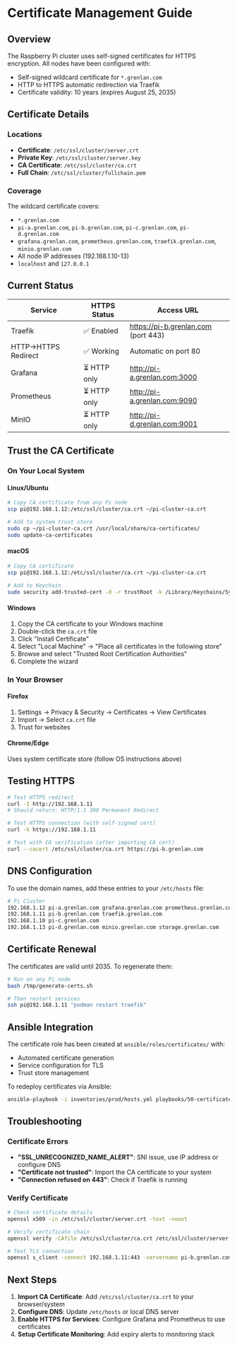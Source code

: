 # Certificate Management Guide

## Overview
The Raspberry Pi cluster uses self-signed certificates for HTTPS encryption. All nodes have been configured with:
- Self-signed wildcard certificate for `*.grenlan.com`
- HTTP to HTTPS automatic redirection via Traefik
- Certificate validity: 10 years (expires August 25, 2035)

## Certificate Details

### Locations
- **Certificate**: `/etc/ssl/cluster/server.crt`
- **Private Key**: `/etc/ssl/cluster/server.key`
- **CA Certificate**: `/etc/ssl/cluster/ca.crt`
- **Full Chain**: `/etc/ssl/cluster/fullchain.pem`

### Coverage
The wildcard certificate covers:
- `*.grenlan.com`
- `pi-a.grenlan.com`, `pi-b.grenlan.com`, `pi-c.grenlan.com`, `pi-d.grenlan.com`
- `grafana.grenlan.com`, `prometheus.grenlan.com`, `traefik.grenlan.com`, `minio.grenlan.com`
- All node IP addresses (192.168.1.10-13)
- `localhost` and `127.0.0.1`

## Current Status

| Service | HTTPS Status | Access URL |
|---------|--------------|------------|
| Traefik | ✅ Enabled | https://pi-b.grenlan.com (port 443) |
| HTTP→HTTPS Redirect | ✅ Working | Automatic on port 80 |
| Grafana | ⏳ HTTP only | http://pi-a.grenlan.com:3000 |
| Prometheus | ⏳ HTTP only | http://pi-a.grenlan.com:9090 |
| MinIO | ⏳ HTTP only | http://pi-d.grenlan.com:9001 |

## Trust the CA Certificate

### On Your Local System

#### Linux/Ubuntu
```bash
# Copy CA certificate from any Pi node
scp pi@192.168.1.12:/etc/ssl/cluster/ca.crt ~/pi-cluster-ca.crt

# Add to system trust store
sudo cp ~/pi-cluster-ca.crt /usr/local/share/ca-certificates/
sudo update-ca-certificates
```

#### macOS
```bash
# Copy CA certificate
scp pi@192.168.1.12:/etc/ssl/cluster/ca.crt ~/pi-cluster-ca.crt

# Add to Keychain
sudo security add-trusted-cert -d -r trustRoot -k /Library/Keychains/System.keychain ~/pi-cluster-ca.crt
```

#### Windows
1. Copy the CA certificate to your Windows machine
2. Double-click the `ca.crt` file
3. Click "Install Certificate"
4. Select "Local Machine" → "Place all certificates in the following store"
5. Browse and select "Trusted Root Certification Authorities"
6. Complete the wizard

### In Your Browser

#### Firefox
1. Settings → Privacy & Security → Certificates → View Certificates
2. Import → Select `ca.crt` file
3. Trust for websites

#### Chrome/Edge
Uses system certificate store (follow OS instructions above)

## Testing HTTPS

```bash
# Test HTTPS redirect
curl -I http://192.168.1.11
# Should return: HTTP/1.1 308 Permanent Redirect

# Test HTTPS connection (with self-signed cert)
curl -k https://192.168.1.11

# Test with CA verification (after importing CA cert)
curl --cacert /etc/ssl/cluster/ca.crt https://pi-b.grenlan.com
```

## DNS Configuration

To use the domain names, add these entries to your `/etc/hosts` file:

```bash
# Pi Cluster
192.168.1.12 pi-a.grenlan.com grafana.grenlan.com prometheus.grenlan.com
192.168.1.11 pi-b.grenlan.com traefik.grenlan.com
192.168.1.10 pi-c.grenlan.com
192.168.1.13 pi-d.grenlan.com minio.grenlan.com storage.grenlan.com
```

## Certificate Renewal

The certificates are valid until 2035. To regenerate them:

```bash
# Run on any Pi node
bash /tmp/generate-certs.sh

# Then restart services
ssh pi@192.168.1.11 "podman restart traefik"
```

## Ansible Integration

The certificate role has been created at `ansible/roles/certificates/` with:
- Automated certificate generation
- Service configuration for TLS
- Trust store management

To redeploy certificates via Ansible:
```bash
ansible-playbook -i inventories/prod/hosts.yml playbooks/50-certificates.yml
```

## Troubleshooting

### Certificate Errors
- **"SSL_UNRECOGNIZED_NAME_ALERT"**: SNI issue, use IP address or configure DNS
- **"Certificate not trusted"**: Import the CA certificate to your system
- **"Connection refused on 443"**: Check if Traefik is running

### Verify Certificate
```bash
# Check certificate details
openssl x509 -in /etc/ssl/cluster/server.crt -text -noout

# Verify certificate chain
openssl verify -CAfile /etc/ssl/cluster/ca.crt /etc/ssl/cluster/server.crt

# Test TLS connection
openssl s_client -connect 192.168.1.11:443 -servername pi-b.grenlan.com
```

## Next Steps

1. **Import CA Certificate**: Add `/etc/ssl/cluster/ca.crt` to your browser/system
2. **Configure DNS**: Update `/etc/hosts` or local DNS server
3. **Enable HTTPS for Services**: Configure Grafana and Prometheus to use certificates
4. **Setup Certificate Monitoring**: Add expiry alerts to monitoring stack